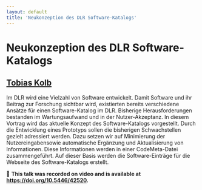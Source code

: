```yaml
---
layout: default
title: 'Neukonzeption des DLR Software-Katalogs'
---
```


# Neukonzeption des DLR Software-Katalogs

## [Tobias Kolb](../../speaker/73SHHA/)

Im DLR wird eine Vielzahl von Software entwickelt. Damit Software und ihr Beitrag zur Forschung sichtbar wird, existierten bereits verschiedene Ansätze für einen Software-Katalog im DLR. Bisherige Herausforderungen bestanden im Wartungsaufwand und in der Nutzer-Akzeptanz. In diesem Vortrag wird das aktuelle Konzept des Software-Katalogs vorgestellt. Durch die Entwicklung eines Prototyps sollen die bisherigen Schwachstellen gezielt adressiert werden. Dazu setzen wir auf Minimierung der Nutzereingabensowie automatische Ergänzung und Aktualisierung von Informationen. Diese Informationen werden in einer CodeMeta-Datei zusammengeführt. Auf dieser Basis werden die Software-Einträge für die Webseite des Software-Katalogs erstellt.

🎥 **This talk was recorded on video and is available at <https://doi.org/10.5446/42520>.**